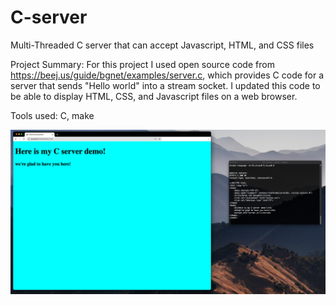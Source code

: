 # C-server
Multi-Threaded C server that can accept Javascript, HTML, and CSS files

Project Summary: For this project I used open source code from https://beej.us/guide/bgnet/examples/server.c, which provides C code for a server that sends "Hello
world" into a stream socket. I updated this code to be able to display HTML, CSS, and Javascript files on a web browser. 

Tools used: C, make

![](images/Picture2.png)
